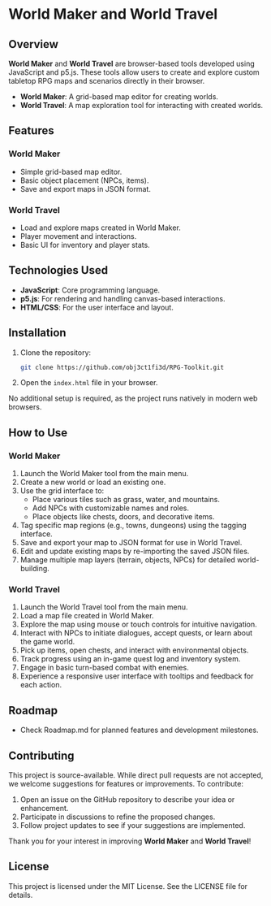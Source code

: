 # World Maker and World Travel

## Overview

**World Maker** and **World Travel** are browser-based tools developed using JavaScript and p5.js. These tools allow users to create and explore custom tabletop RPG maps and scenarios directly in their browser.

-   **World Maker**: A grid-based map editor for creating worlds.
-   **World Travel**: A map exploration tool for interacting with created worlds.

## Features

### World Maker

-   Simple grid-based map editor.
-   Basic object placement (NPCs, items).
-   Save and export maps in JSON format.

### World Travel

-   Load and explore maps created in World Maker.
-   Player movement and interactions.
-   Basic UI for inventory and player stats.

## Technologies Used

-   **JavaScript**: Core programming language.
-   **p5.js**: For rendering and handling canvas-based interactions.
-   **HTML/CSS**: For the user interface and layout.

## Installation

1. Clone the repository:
    ```bash
    git clone https://github.com/obj3ct1fi3d/RPG-Toolkit.git
    ```
2. Open the `index.html` file in your browser.

No additional setup is required, as the project runs natively in modern web browsers.

## How to Use

### World Maker

1. Launch the World Maker tool from the main menu.
2. Create a new world or load an existing one.
3. Use the grid interface to:
    - Place various tiles such as grass, water, and mountains.
    - Add NPCs with customizable names and roles.
    - Place objects like chests, doors, and decorative items.
4. Tag specific map regions (e.g., towns, dungeons) using the tagging interface.
5. Save and export your map to JSON format for use in World Travel.
6. Edit and update existing maps by re-importing the saved JSON files.
7. Manage multiple map layers (terrain, objects, NPCs) for detailed world-building.

### World Travel

1. Launch the World Travel tool from the main menu.
2. Load a map file created in World Maker.
3. Explore the map using mouse or touch controls for intuitive navigation.
4. Interact with NPCs to initiate dialogues, accept quests, or learn about the game world.
5. Pick up items, open chests, and interact with environmental objects.
6. Track progress using an in-game quest log and inventory system.
7. Engage in basic turn-based combat with enemies.
8. Experience a responsive user interface with tooltips and feedback for each action.

## Roadmap

-   Check Roadmap.md for planned features and development milestones.

## Contributing

This project is source-available. While direct pull requests are not accepted, we welcome suggestions for features or improvements. To contribute:

1. Open an issue on the GitHub repository to describe your idea or enhancement.
2. Participate in discussions to refine the proposed changes.
3. Follow project updates to see if your suggestions are implemented.

Thank you for your interest in improving **World Maker** and **World Travel**!

## License

This project is licensed under the MIT License. See the LICENSE file for details.
